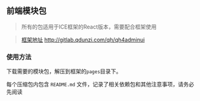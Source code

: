 
## 前端模块包
> 所有的包适用于ICE框架的React版本，需要配合框架使用

> [框架地址](http://gitlab.qdunzi.com/qh/qh4adminui) http://gitlab.qdunzi.com/qh/qh4adminui


### 使用方法

下载需要的模块包，解压到框架的`pages`目录下。

每个压缩包内包含 `README.md` 文件，记录了相关依赖包和其他注意事项，请务必先阅读
